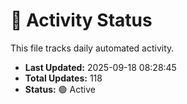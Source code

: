 # 🤖 Activity Status

This file tracks daily automated activity.

- **Last Updated:** 2025-09-18 08:28:45
- **Total Updates:** 118
- **Status:** 🟢 Active
